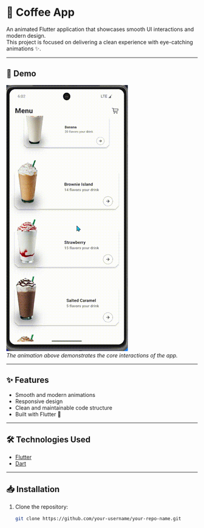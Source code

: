 # 🚀 Coffee App

An animated Flutter application that showcases smooth UI interactions and modern design.  
This project is focused on delivering a clean experience with eye-catching animations ✨.

---

## 🎥 Demo

![App Demo](demo/app_demo.gif)  
*The animation above demonstrates the core interactions of the app.*

---

## ✨ Features
- Smooth and modern animations
- Responsive design
- Clean and maintainable code structure
- Built with Flutter 💙

---

## 🛠️ Technologies Used
- [Flutter](https://flutter.dev/)  
- [Dart](https://dart.dev/)  

---

## 📥 Installation
1. Clone the repository:
   ```bash
   git clone https://github.com/your-username/your-repo-name.git
